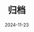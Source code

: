 ---
title: "归档"
date: 2024-11-23
layout: "archives"
slug: "archives"
menu:
    main:
        weight: 2
        params: 
            icon: archives
---